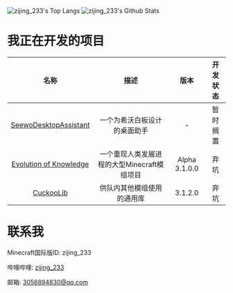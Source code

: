 ![zijing_233's Top Langs](https://github-readme-stats.vercel.app/api/top-langs/?username=zi-jing&line_height=35&hide=visual%20basic)
![zijing_233's Github Stats](https://github-readme-stats.vercel.app/api?username=zi-jing&show_icons=true&count_private=true&line_height=33.5)


# 我正在开发的项目

|名称|描述|版本|开发状态|
|:-:|:-:|:-:|:-:|
|[SeewoDesktopAssistant](https://github.com/zi-jing/SeewoDesktopAssistant)|一个为希沃白板设计的桌面助手|-|暂时搁置|
|[Evolution of Knowledge](https://github.com/gonggongjohn/Evolution-Of-Knowledge/tree/1.16)|一个重现人类发展进程的大型Minecraft模组项目|Alpha 3.1.0.0|弃坑|
|[CuckooLib](https://github.com/zi-jing/CuckooLib/tree/1.16)|供队内其他模组使用的通用库|3.1.2.0|弃坑|

# 联系我

Minecraft国际版ID: zijing_233

哔哩哔哩: [zijing_233](https://space.bilibili.com/180371610)

邮箱: 3056894830@qq.com

<!--
**zi-jing/zi-jing** is a ✨ _special_ ✨ repository because its `README.md` (this file) appears on your GitHub profile.

Here are some ideas to get you started:

- 🔭 I’m currently working on ...
- 🌱 I’m currently learning ...
- 👯 I’m looking to collaborate on ...
- 🤔 I’m looking for help with ...
- 💬 Ask me about ...
- 📫 How to reach me: ...
- 😄 Pronouns: ...
- ⚡ Fun fact: ...
-->
